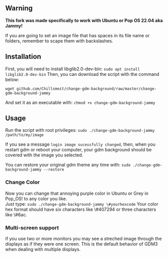## Warning

**This fork was made specifically to work with Ubuntu or Pop OS 22.04 aka Jammy!**

If you are going to set an image file that has spaces in its file name or folders, remember to
scape them with backslashes.

## Installation

First, you will need to install libglib2.0-dev-bin:
```sudo apt install libglib2.0-dev-bin```
Then, you can download the script with the command below:
```
wget github.com/Chillsmeit/change-gdm-background/raw/master/change-gdm-background-jammy
```
And set it as an executable with:
```chmod +x change-gdm-background-jammy```

## Usage

Run the script with root privileges: 
```sudo ./change-gdm-background-jammy /path/to/my/image```

If you see a message `login image sucessfully changed`, then, when you restart gdm or reboot your
computer, your gdm background should be covered with the image you selected.

You can restore your original gdm theme any time with:
```sudo ./change-gdm-background-jammy --restore```

### Change Color

Now you can change that annoying purple color in Ubuntu or Grey in Pop_OS! to any color you like. <br>
Just type: 
```sudo ./change-gdm-background-jammy \#yourhexcode```
Your color hex format should have six characters like \\#407294 or three characters like \\#6ac.

### Multi-screen support

if you use two or more monitors you may see a streched image through the displays as if they were
    one screen. This is the default behavior of GDM3 when dealing with multiple displays.
